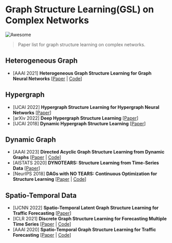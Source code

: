 # Graph Structure Learning(GSL) on Complex Networks

![Awesome](https://cdn.rawgit.com/sindresorhus/awesome/d7305f38d29fed78fa85652e3a63e154dd8e8829/media/badge.svg)  
> Paper list for graph structure learning on complex networks.  

Heterogeneous Graph
----
* [AAAI 2021] **Heterogeneous Graph Structure Learning for Graph Neural Networks** [[Paper](http://shichuan.org/doc/100.pdf) | [Code](https://github.com/Andy-Border/HGSL)]


Hypergraph
----
* [IJCAI 2022] **Hypergraph Structure Learning for Hypergraph Neural Networks** [[Paper](https://www.ijcai.org/Proceedings/2022/267)]
* [arXiv 2022] **Deep Hypergraph Structure Learning** [[Paper](https://arxiv.org/pdf/2208.12547.pdf)]
* [IJCAI 2018] **Dynamic Hypergraph Structure Learning** [[Paper](https://www.ijcai.org/proceedings/2018/439)]

Dynamic Graph
----
* [AAAI 2023] **Directed Acyclic Graph Structure Learning from Dynamic Graphs** [[Paper](http://www.shichuan.org/doc/142.pdf) | [Code](https://github.com/BUPT-GAMMA/GraphNOTEARS)]
* [AISTATS 2020] **DYNOTEARS: Structure Learning from Time-Series Data** [[Paper](http://proceedings.mlr.press/v108/pamfil20a.html)]
* [NeurIPS 2018] **DAGs with NO TEARS: Continuous Optimization for Structure Learning** [[Paper](https://proceedings.neurips.cc/paper/2018/hash/e347c51419ffb23ca3fd5050202f9c3d-Abstract.html) | [Code](https://github.com/xunzheng/notears)]


Spatio-Temporal Data
----
* [IJCNN 2022] **Spatio-Temporal Latent Graph Structure Learning for Traffic Forecasting** [[Paper](https://ieeexplore.ieee.org/document/9892191)]
* [ICLR 2021] **Discrete Graph Structure Learning for Forecasting Multiple Time Series** [[Paper](https://openreview.net/pdf?id=WEHSlH5mOk) | [Code](https://github.com/chaoshangcs/GTS)]
* [AAAI 2020] **Spatio-Temporal Graph Structure Learning for Traffic Forecasting** [[Paper](https://ojs.aaai.org//index.php/AAAI/article/view/5470) | [Code](https://paperswithcode.com/paper/spatio-temporal-graph-structure-learning-for)]
